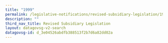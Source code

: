 ```yaml
---
title: "1999"
permalink: /legislative-notifications/revised-subsidiary-legislation/1999/
description: ""
third_nav_title: Revised Subsidiary Legislation
layout: datagovsg-v2-search
datagovsg-id: d_3e04526abdfb388513f2b7d6a82dd02a
---
```

